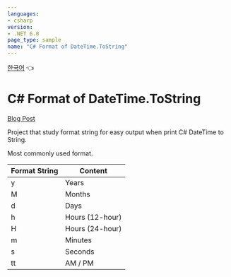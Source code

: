 ```yaml
---
languages:
- csharp
version:
- .NET 6.0
page_type: sample
name: "C# Format of DateTime.ToString"
---
```


[한국어](README.md) 👈

# C# Format of DateTime.ToString

[Blog Post](https://www.gigong.io/2022/05/20/CSharp-DateTime-ToString-Format)

Project that study format string for easy output when print C# DateTime to String.

Most commonly used format.

| Format String   | Content             |
|---------------  |-------------------- |
| y               | Years               |
| M               | Months              |
| d               | Days                |
| h               | Hours (12-hour)     |
| H               | Hours (24-hour)     |
| m               | Minutes             |
| s               | Seconds             |
| tt              | AM / PM             |
